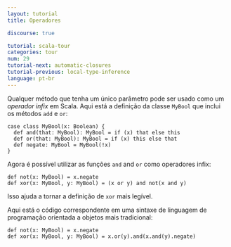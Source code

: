 ```yaml
---
layout: tutorial
title: Operadores

discourse: true

tutorial: scala-tour
categories: tour
num: 29
tutorial-next: automatic-closures
tutorial-previous: local-type-inference
language: pt-br
---
```


Qualquer método que tenha um único parâmetro pode ser usado como um *operador infix* em Scala. Aqui está a definição da classe `MyBool` que inclui os métodos `add` e `or`:

```tut
case class MyBool(x: Boolean) {
  def and(that: MyBool): MyBool = if (x) that else this
  def or(that: MyBool): MyBool = if (x) this else that
  def negate: MyBool = MyBool(!x)
}
```

Agora é possível utilizar as funções `and` and `or` como operadores infix:

```tut
def not(x: MyBool) = x.negate
def xor(x: MyBool, y: MyBool) = (x or y) and not(x and y)
```

Isso ajuda a tornar a definição de `xor` mais legível.

Aqui está o código correspondente em uma sintaxe de linguagem de programação orientada a objetos mais tradicional:

```tut
def not(x: MyBool) = x.negate
def xor(x: MyBool, y: MyBool) = x.or(y).and(x.and(y).negate)
```
